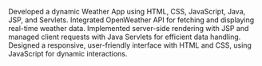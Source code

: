 Developed a dynamic Weather App using HTML, CSS, JavaScript, Java, JSP, and Servlets. Integrated OpenWeather API for fetching and displaying real-time weather data. 
Implemented server-side rendering with JSP and managed client requests with Java Servlets for efficient data handling. Designed a responsive, user-friendly interface with HTML and CSS, using JavaScript for dynamic interactions.
